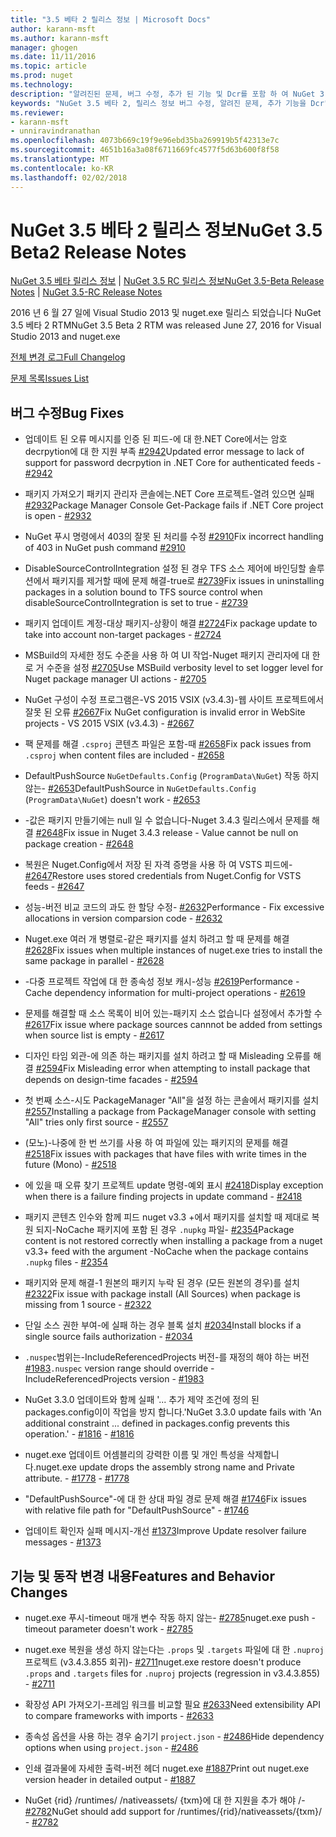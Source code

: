 ```yaml
---
title: "3.5 베타 2 릴리스 정보 | Microsoft Docs"
author: karann-msft
ms.author: karann-msft
manager: ghogen
ms.date: 11/11/2016
ms.topic: article
ms.prod: nuget
ms.technology: 
description: "알려진된 문제, 버그 수정, 추가 된 기능 및 Dcr를 포함 하 여 NuGet 3.5 베타 2에 대 한 릴리스 정보입니다."
keywords: "NuGet 3.5 베타 2, 릴리스 정보 버그 수정, 알려진 문제, 추가 기능을 Dcr"
ms.reviewer:
- karann-msft
- unniravindranathan
ms.openlocfilehash: 4073b669c19f9e96ebd35ba269919b5f42313e7c
ms.sourcegitcommit: 4651b16a3a08f6711669fc4577f5d63b600f8f58
ms.translationtype: MT
ms.contentlocale: ko-KR
ms.lasthandoff: 02/02/2018
---
```

# <a name="nuget-35-beta2-release-notes"></a><span data-ttu-id="f5273-104">NuGet 3.5 베타 2 릴리스 정보</span><span class="sxs-lookup"><span data-stu-id="f5273-104">NuGet 3.5 Beta2 Release Notes</span></span>

<span data-ttu-id="f5273-105">[NuGet 3.5 베타 릴리스 정보](../release-notes/nuget-3.5-Beta.md) | [NuGet 3.5 RC 릴리스 정보](../release-notes/nuget-3.5-RC.md)</span><span class="sxs-lookup"><span data-stu-id="f5273-105">[NuGet 3.5-Beta Release Notes](../release-notes/nuget-3.5-Beta.md) | [NuGet 3.5-RC Release Notes](../release-notes/nuget-3.5-RC.md)</span></span>

<span data-ttu-id="f5273-106">2016 년 6 월 27 일에 Visual Studio 2013 및 nuget.exe 릴리스 되었습니다 NuGet 3.5 베타 2 RTM</span><span class="sxs-lookup"><span data-stu-id="f5273-106">NuGet 3.5 Beta 2 RTM was released June 27, 2016 for Visual Studio 2013 and nuget.exe</span></span>

[<span data-ttu-id="f5273-107">전체 변경 로그</span><span class="sxs-lookup"><span data-stu-id="f5273-107">Full Changelog</span></span>](https://github.com/NuGet/NuGet.Client/compare/release-3.5.0-beta...release-3.5.0-beta2)

[<span data-ttu-id="f5273-108">문제 목록</span><span class="sxs-lookup"><span data-stu-id="f5273-108">Issues List</span></span>](https://github.com/Nuget/Home/issues?q=is%3Aissue+milestone%3A%223.5+Beta2%22+is%3Aclosed)

## <a name="bug-fixes"></a><span data-ttu-id="f5273-109">버그 수정</span><span class="sxs-lookup"><span data-stu-id="f5273-109">Bug Fixes</span></span>

* <span data-ttu-id="f5273-110">업데이트 된 오류 메시지를 인증 된 피드-에 대 한.NET Core에서는 암호 decrpytion에 대 한 지원 부족 [#2942](https://github.com/NuGet/Home/issues/2942)</span><span class="sxs-lookup"><span data-stu-id="f5273-110">Updated error message to lack of support for password decrpytion in .NET Core for authenticated feeds  - [#2942](https://github.com/NuGet/Home/issues/2942)</span></span>

* <span data-ttu-id="f5273-111">패키지 가져오기 패키지 관리자 콘솔에는.NET Core 프로젝트-열려 있으면 실패 [#2932](https://github.com/NuGet/Home/issues/2932)</span><span class="sxs-lookup"><span data-stu-id="f5273-111">Package Manager Console Get-Package fails if .NET Core project is open - [#2932](https://github.com/NuGet/Home/issues/2932)</span></span>

* <span data-ttu-id="f5273-112">NuGet 푸시 명령에서 403의 잘못 된 처리를 수정 [#2910](https://github.com/NuGet/Home/issues/2910)</span><span class="sxs-lookup"><span data-stu-id="f5273-112">Fix incorrect handling of 403 in NuGet push command [#2910](https://github.com/NuGet/Home/issues/2910)</span></span>

* <span data-ttu-id="f5273-113">DisableSourceControlIntegration 설정 된 경우 TFS 소스 제어에 바인딩할 솔루션에서 패키지를 제거할 때에 문제 해결-true로 [#2739](https://github.com/NuGet/Home/issues/2739)</span><span class="sxs-lookup"><span data-stu-id="f5273-113">Fix issues in uninstalling packages in a solution bound to TFS source control when disableSourceControlIntegration is set to true - [#2739](https://github.com/NuGet/Home/issues/2739)</span></span>

* <span data-ttu-id="f5273-114">패키지 업데이트 계정-대상 패키지-상황이 해결 [#2724](https://github.com/NuGet/Home/issues/2724)</span><span class="sxs-lookup"><span data-stu-id="f5273-114">Fix package update to take into account non-target packages - [#2724](https://github.com/NuGet/Home/issues/2724)</span></span>

* <span data-ttu-id="f5273-115">MSBuild의 자세한 정도 수준을 사용 하 여 UI 작업-Nuget 패키지 관리자에 대 한로 거 수준을 설정 [#2705](https://github.com/NuGet/Home/issues/2705)</span><span class="sxs-lookup"><span data-stu-id="f5273-115">Use MSBuild verbosity level to set logger level for Nuget package manager UI actions - [#2705](https://github.com/NuGet/Home/issues/2705)</span></span>

* <span data-ttu-id="f5273-116">NuGet 구성이 수정 프로그램은-VS 2015 VSIX (v3.4.3)-웹 사이트 프로젝트에서 잘못 된 오류 [#2667](https://github.com/NuGet/Home/issues/2667)</span><span class="sxs-lookup"><span data-stu-id="f5273-116">Fix NuGet configuration is invalid error in WebSite projects - VS 2015 VSIX (v3.4.3) - [#2667](https://github.com/NuGet/Home/issues/2667)</span></span>

* <span data-ttu-id="f5273-117">팩 문제를 해결 `.csproj` 콘텐츠 파일은 포함-때 [#2658](https://github.com/NuGet/Home/issues/2658)</span><span class="sxs-lookup"><span data-stu-id="f5273-117">Fix pack issues from `.csproj` when content files are included - [#2658](https://github.com/NuGet/Home/issues/2658)</span></span>

* <span data-ttu-id="f5273-118">DefaultPushSource `NuGetDefaults.Config` (`ProgramData\NuGet`) 작동 하지 않는- [#2653](https://github.com/NuGet/Home/issues/2653)</span><span class="sxs-lookup"><span data-stu-id="f5273-118">DefaultPushSource in `NuGetDefaults.Config` (`ProgramData\NuGet`) doesn't work - [#2653](https://github.com/NuGet/Home/issues/2653)</span></span>

* <span data-ttu-id="f5273-119">-값은 패키지 만들기에는 null 일 수 없습니다-Nuget 3.4.3 릴리스에서 문제를 해결 [#2648](https://github.com/NuGet/Home/issues/2648)</span><span class="sxs-lookup"><span data-stu-id="f5273-119">Fix issue in Nuget 3.4.3 release - Value cannot be null on package creation - [#2648](https://github.com/NuGet/Home/issues/2648)</span></span>

* <span data-ttu-id="f5273-120">복원은 Nuget.Config에서 저장 된 자격 증명을 사용 하 여 VSTS 피드에- [#2647](https://github.com/NuGet/Home/issues/2647)</span><span class="sxs-lookup"><span data-stu-id="f5273-120">Restore uses stored credentials from Nuget.Config for VSTS feeds - [#2647](https://github.com/NuGet/Home/issues/2647)</span></span>

* <span data-ttu-id="f5273-121">성능-버전 비교 코드의 과도 한 할당 수정- [#2632](https://github.com/NuGet/Home/issues/2632)</span><span class="sxs-lookup"><span data-stu-id="f5273-121">Performance - Fix excessive allocations in version comparsion code - [#2632](https://github.com/NuGet/Home/issues/2632)</span></span>

* <span data-ttu-id="f5273-122">Nuget.exe 여러 개 병렬로-같은 패키지를 설치 하려고 할 때 문제를 해결 [#2628](https://github.com/NuGet/Home/issues/2628)</span><span class="sxs-lookup"><span data-stu-id="f5273-122">Fix issues when multiple instances of nuget.exe tries to install the same package in parallel - [#2628](https://github.com/NuGet/Home/issues/2628)</span></span>

* <span data-ttu-id="f5273-123">-다중 프로젝트 작업에 대 한 종속성 정보 캐시-성능 [#2619](https://github.com/NuGet/Home/issues/2619)</span><span class="sxs-lookup"><span data-stu-id="f5273-123">Performance - Cache dependency information for multi-project operations - [#2619](https://github.com/NuGet/Home/issues/2619)</span></span>

* <span data-ttu-id="f5273-124">문제를 해결할 때 소스 목록이 비어 있는-패키지 소스 없습니다 설정에서 추가할 수 [#2617](https://github.com/NuGet/Home/issues/2617)</span><span class="sxs-lookup"><span data-stu-id="f5273-124">Fix issue where package sources cannnot be added from settings when source list is empty - [#2617](https://github.com/NuGet/Home/issues/2617)</span></span>

* <span data-ttu-id="f5273-125">디자인 타임 외관-에 의존 하는 패키지를 설치 하려고 할 때 Misleading 오류를 해결 [#2594](https://github.com/NuGet/Home/issues/2594)</span><span class="sxs-lookup"><span data-stu-id="f5273-125">Fix Misleading error when attempting to install package that depends on design-time facades - [#2594](https://github.com/NuGet/Home/issues/2594)</span></span>

* <span data-ttu-id="f5273-126">첫 번째 소스-시도 PackageManager "All"을 설정 하는 콘솔에서 패키지를 설치 [#2557](https://github.com/NuGet/Home/issues/2557)</span><span class="sxs-lookup"><span data-stu-id="f5273-126">Installing a package from PackageManager console with setting "All" tries only first source - [#2557](https://github.com/NuGet/Home/issues/2557)</span></span>

* <span data-ttu-id="f5273-127">(모노)-나중에 한 번 쓰기를 사용 하 여 파일에 있는 패키지의 문제를 해결 [#2518](https://github.com/NuGet/Home/issues/2518)</span><span class="sxs-lookup"><span data-stu-id="f5273-127">Fix issues with packages that have files with write times in the future (Mono) - [#2518](https://github.com/NuGet/Home/issues/2518)</span></span>

* <span data-ttu-id="f5273-128">에 있을 때 오류 찾기 프로젝트 update 명령-예외 표시 [#2418](https://github.com/NuGet/Home/issues/2418)</span><span class="sxs-lookup"><span data-stu-id="f5273-128">Display exception when there is a failure finding projects in update command - [#2418](https://github.com/NuGet/Home/issues/2418)</span></span>

* <span data-ttu-id="f5273-129">패키지 콘텐츠 인수와 함께 피드 nuget v3.3 +에서 패키지를 설치할 때 제대로 복원 되지-NoCache 패키지에 포함 된 경우 `.nupkg` 파일- [#2354](https://github.com/NuGet/Home/issues/2354)</span><span class="sxs-lookup"><span data-stu-id="f5273-129">Package content is not restored correctly when installing a package from a nuget v3.3+ feed with the argument -NoCache when the package contains `.nupkg` files - [#2354](https://github.com/NuGet/Home/issues/2354)</span></span>

* <span data-ttu-id="f5273-130">패키지와 문제 해결-1 원본의 패키지 누락 된 경우 (모든 원본의 경우)를 설치 [#2322](https://github.com/NuGet/Home/issues/2322)</span><span class="sxs-lookup"><span data-stu-id="f5273-130">Fix issue with package install (All Sources) when package is missing from 1 source - [#2322](https://github.com/NuGet/Home/issues/2322)</span></span>

* <span data-ttu-id="f5273-131">단일 소스 권한 부여-에 실패 하는 경우 블록 설치 [#2034](https://github.com/NuGet/Home/issues/2034)</span><span class="sxs-lookup"><span data-stu-id="f5273-131">Install blocks if a single source fails authorization - [#2034](https://github.com/NuGet/Home/issues/2034)</span></span>

* <span data-ttu-id="f5273-132">`.nuspec`범위는-IncludeReferencedProjects 버전-를 재정의 해야 하는 버전 [#1983](https://github.com/NuGet/Home/issues/1983)</span><span class="sxs-lookup"><span data-stu-id="f5273-132">`.nuspec` version range should override -IncludeReferencedProjects version - [#1983](https://github.com/NuGet/Home/issues/1983)</span></span>

* <span data-ttu-id="f5273-133">NuGet 3.3.0 업데이트와 함께 실패 '... 추가 제약 조건에 정의 된 packages.config이이 작업을 방지 합니다.'</span><span class="sxs-lookup"><span data-stu-id="f5273-133">NuGet 3.3.0 update fails with 'An additional constraint ... defined in packages.config prevents this operation.'</span></span><span data-ttu-id="f5273-134"> - [#1816](https://github.com/NuGet/Home/issues/1816)</span><span class="sxs-lookup"><span data-stu-id="f5273-134"> - [#1816](https://github.com/NuGet/Home/issues/1816)</span></span>

* <span data-ttu-id="f5273-135">nuget.exe 업데이트 어셈블리의 강력한 이름 및 개인 특성을 삭제합니다.</span><span class="sxs-lookup"><span data-stu-id="f5273-135">nuget.exe update drops the assembly strong name and Private attribute.</span></span><span data-ttu-id="f5273-136"> - [#1778](https://github.com/NuGet/Home/issues/1778)</span><span class="sxs-lookup"><span data-stu-id="f5273-136"> - [#1778](https://github.com/NuGet/Home/issues/1778)</span></span>

* <span data-ttu-id="f5273-137">"DefaultPushSource"-에 대 한 상대 파일 경로 문제 해결 [#1746](https://github.com/NuGet/Home/issues/1746)</span><span class="sxs-lookup"><span data-stu-id="f5273-137">Fix issues with relative file path for "DefaultPushSource" - [#1746](https://github.com/NuGet/Home/issues/1746)</span></span>

* <span data-ttu-id="f5273-138">업데이트 확인자 실패 메시지-개선 [#1373](https://github.com/NuGet/Home/issues/1373)</span><span class="sxs-lookup"><span data-stu-id="f5273-138">Improve Update resolver failure messages - [#1373](https://github.com/NuGet/Home/issues/1373)</span></span>

## <a name="features-and-behavior-changes"></a><span data-ttu-id="f5273-139">기능 및 동작 변경 내용</span><span class="sxs-lookup"><span data-stu-id="f5273-139">Features and Behavior Changes</span></span>

* <span data-ttu-id="f5273-140">nuget.exe 푸시-timeout 매개 변수 작동 하지 않는- [#2785](https://github.com/NuGet/Home/issues/2785)</span><span class="sxs-lookup"><span data-stu-id="f5273-140">nuget.exe push - timeout parameter doesn't work  - [#2785](https://github.com/NuGet/Home/issues/2785)</span></span>

* <span data-ttu-id="f5273-141">nuget.exe 복원을 생성 하지 않는다는 `.props` 및 `.targets` 파일에 대 한 `.nuproj` 프로젝트 (v3.4.3.855 회귀)- [#2711](https://github.com/NuGet/Home/issues/2711)</span><span class="sxs-lookup"><span data-stu-id="f5273-141">nuget.exe restore doesn't produce `.props` and `.targets` files for `.nuproj` projects (regression in v3.4.3.855) - [#2711](https://github.com/NuGet/Home/issues/2711)</span></span>

* <span data-ttu-id="f5273-142">확장성 API 가져오기-프레임 워크를 비교할 필요 [#2633](https://github.com/NuGet/Home/issues/2633)</span><span class="sxs-lookup"><span data-stu-id="f5273-142">Need extensibility API to compare frameworks with imports - [#2633](https://github.com/NuGet/Home/issues/2633)</span></span>

* <span data-ttu-id="f5273-143">종속성 옵션을 사용 하는 경우 숨기기 `project.json`  -  [#2486](https://github.com/NuGet/Home/issues/2486)</span><span class="sxs-lookup"><span data-stu-id="f5273-143">Hide dependency options when using `project.json` - [#2486](https://github.com/NuGet/Home/issues/2486)</span></span>

* <span data-ttu-id="f5273-144">인쇄 결과물에 자세한 출력-버전 헤더 nuget.exe [#1887](https://github.com/NuGet/Home/issues/1887)</span><span class="sxs-lookup"><span data-stu-id="f5273-144">Print out nuget.exe version header in detailed output - [#1887](https://github.com/NuGet/Home/issues/1887)</span></span>

* <span data-ttu-id="f5273-145">NuGet {rid} /runtimes/ /nativeassets/ {txm}에 대 한 지원을 추가 해야 /- [#2782](https://github.com/NuGet/Home/issues/2782)</span><span class="sxs-lookup"><span data-stu-id="f5273-145">NuGet should add support for /runtimes/{rid}/nativeassets/{txm}/ - [#2782](https://github.com/NuGet/Home/issues/2782)</span></span>